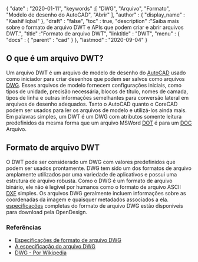 {
  "date" : "2020-01-11",
  "keywords" :[ "DWG", "Arquivo", "Formato", "Modelo de desenho do AutoCAD", "Abrir" ],
  "author" : {
    "display_name" : "Kashif Iqbal"
},
  "draft" : "false",
  "toc" : true,
  "description" :"Saiba mais sobre o formato de arquivo DWT e APIs que podem criar e abrir arquivos DWT.",
  "title" :"Formato de arquivo DWT",
  "linktitle" : "DWT",
  "menu" : {
    "docs" : {
      "parent" : "cad"
}
},
  "lastmod" : "2020-09-04"
}

## O que é um arquivo DWT?

Um arquivo DWT é um arquivo de modelo de desenho do [AutoCAD](https://www.autodesk.com/) usado como iniciador para criar desenhos que podem ser salvos como arquivos [DWG](/pt/cad/dwg/). Esses arquivos de modelo fornecem configurações iniciais, como tipos de unidade, precisão necessária, blocos de título, nomes de camada, tipos de linha e outras informações semelhantes para conversão lateral em arquivos de desenho adequados. Tanto o AutoCAD quanto o CoreCAD podem ser usados para ler os arquivos de modelo e utilizá-los ainda mais. Em palavras simples, um DWT é um DWG com atributos somente leitura predefinidos da mesma forma que um arquivo MSWord [DOT](/pt/word-processing/dot/) é para um [DOC](/pt/word-processing/doc/) Arquivo.

## Formato de arquivo DWT

O DWT pode ser considerado um DWG com valores predefinidos que podem ser usados prontamente. DWG tem sido um dos formatos de arquivo amplamente utilizados por uma variedade de aplicativos e possui uma estrutura de arquivo robusta. Como o DWG é um formato de arquivo binário, ele não é legível por humanos como o formato de arquivo ASCII [DXF](/pt/cad/dxf/) simples. Os arquivos DWG geralmente incluem informações sobre as coordenadas da imagem e quaisquer metadados associados a ela. [especificações](https://www.opendesign.com/files/guestdownloads/OpenDesign_Specification_for_.dwg_files.pdf) completas do formato de arquivo DWG estão disponíveis para download pela OpenDesign.

### Referências

* [Especificações de formato de arquivo DWG](https://www.opendesign.com/files/guestdownloads/OpenDesign_Specification_for_.dwg_files.pdf)
* [A especificação do arquivo DWG](https://www.scan2cad.com/blog/dwg/file-spec/)
* [DWG - Por Wikipedia](https://en.wikipedia.org/wiki/.dwg)

